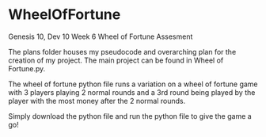 # WheelOfFortune

Genesis 10, Dev 10 Week 6 Wheel of Fortune Assesment

The plans folder houses my pseudocode and overarching plan for the creation of my project. The main project can be found in Wheel of Fortune.py. 

The wheel of fortune python file runs a variation on a wheel of fortune game with 3 players playing 2 normal rounds and a 3rd round being played by the player with the most money after the 2 normal rounds.

Simply download the python file and run the python file to give the game a go!
